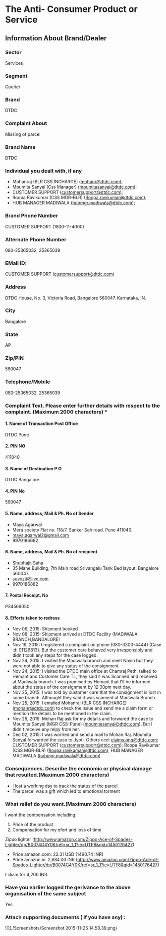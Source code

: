 # The Anti- Consumer Product or Service

## Information About Brand/Dealer

### Sector
Services

### Segment
Courier

### Brand
DTDC

### Complaint About
Missing of parcel

### Brand Name
DTDC

### Individual you dealt with, if any
- Mohanraj (BLR CSS INCHARGE) (mohanr@dtdc.com);
- Moumita Sanyal (Css Manager) (moumitasanyal@dtdc.com);
- CUSTOMER SUPPORT (customersupport@dtdc.com);
- Roopa Ravikumar (CSS MGR-BLR) (Roopa.ravikumar@dtdc.com);
- HUB MANAGER MADIWALA (hubmgr.madiwala@dtdc.com); 

### Brand Phone Number
CUSTOMER SUPPORT (1800-11-4000)

### Alternate Phone Number
080-25365032, 25365039

### EMail ID:
CUSTOMER SUPPORT (customersupport@dtdc.com)

### Address 
DTDC House, No. 3, Victoria Road, Bangalore 560047. Karnataka, IN.

### City
Bangalore

### State
AP

### Zip/PIN
560047

### Telephone/Mobile
080-25365032, 25365039

### Complaint Text. Please enter further details with respect to the complaint. (Maximum 2000 characters) *

#### 1. Name of Transaction Post Office 
DTDC Pune

#### 2. PIN NO 
411040

#### 3. Name of Destination P.O 
DTDC Bangalore

#### 4. PIN No 
560047

#### 5. Name, address, Mail & Ph. No of Sender
- Maya Agarwal
- Mera society Flat no. 118/7. Sanker Seh road. Pune 411040.
- maya.agarwal2@gmail.com
- 9970186682

#### 6. Name, address, Mail & Ph. No of recipient
- Shubhajit Saha
- 35 Mane Building, 7th Main road Srivangalu Tank Bed layout. Bangalore 560047.
- suvozit@live.com
- 9970186882

#### 7. Postal Receipt. No 
P34566050

#### 8. Efforts taken to redress
- Nov 06, 2015: Shipment booked
- Nov 08, 2015: Shipment arrived at DTDC Facility (MADIWALA BRANCH,BANGALORE)
- Nov 19, 2015: I registered a complaint on phone (080-3300-4444) (Case id: 01126813). But the customer care behaved very irresponsibly and didn't took any steps for the case logged.
- Nov 24, 2015: I visited the Madiwala branch and meet Navin but they were not able to give any status of the consignment
- Nov 24, 2015: I visited the DTDC main office at Chamraj Peth, talked to Hemant and Customer Care TL, they said it was Scanned and received at Madiwala branch. I was promised by Hemant that I'll be informed about the status of the consignment by 12:30pm next day.
- Nov 25, 2015: I was told by customer care that the consignment is lost in some branch. Althought they said it was scanned at Madiwala Branch.
- Nov 25, 2015: I emailed Mohanraj (BLR CSS INCHARGE) (mohanr@dtdc.com) to check the issue and send me a claim form or mention the details to be mentioned in the claim.
- Nov 26, 2015: Mohan Raj ask for my details and forwared the case to Moumita Sanyal (MGR CSS-Pune) (moumitasanyal@dtdc.com). But I didn't receive any relpy from her.
- Dec 02, 2015: I was worried and send a mail to Mohan Raj. Moumita Sanyal forwarded the case to Jyoti. Others ccd: claims.pnq@dtdc.com; CUSTOMER SUPPORT (customersupport@dtdc.com); Roopa Ravikumar (CSS MGR-BLR) (Roopa.ravikumar@dtdc.com); HUB MANAGER MADIWALA (hubmgr.madiwala@dtdc.com).


### Consequences. Describe the economic or physical damage that resulted.(Maximum 2000 characters)
- I lost a working day to track the status of the parcel.
- The parcel was a gift which led to emotional torment

### What relief do you want.(Maximum 2000 characters)
I want the compensation including:

1. Price of the product
2. Compensation for my efort and loss of time

Zippo lighter (http://www.amazon.com/Zippo-Ace-of-Spades-Lighter/dp/B0074G4Y0K/ref=sr_1_1?ie=UTF8&qid=1450176427)
- Price amazon.com: 22.31 USD (1490.74 INR)
- Price amazon.in: 2,684.00 INR (http://www.amazon.com/Zippo-Ace-of-Spades-Lighter/dp/B0074G4Y0K/ref=sr_1_1?ie=UTF8&qid=1450176427)

I cliam for 4,200 INR.

### Have you earlier logged the gerivance to the above organisation of the same subject
Yes

### Attach supporting documents ( If you have any) :
![](./Screenshots/Screenshot 2015-11-25 14.58.39.png)